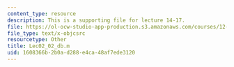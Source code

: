 ```yaml
---
content_type: resource
description: This is a supporting file for lecture 14-17.
file: https://ol-ocw-studio-app-production.s3.amazonaws.com/courses/12-010-computational-methods-of-scientific-programming-fall-2011/1608366b2b0ad288e4ca48af7ede3120_Lec02_02_db.m
file_type: text/x-objcsrc
resourcetype: Other
title: Lec02_02_db.m
uid: 1608366b-2b0a-d288-e4ca-48af7ede3120
---
```

